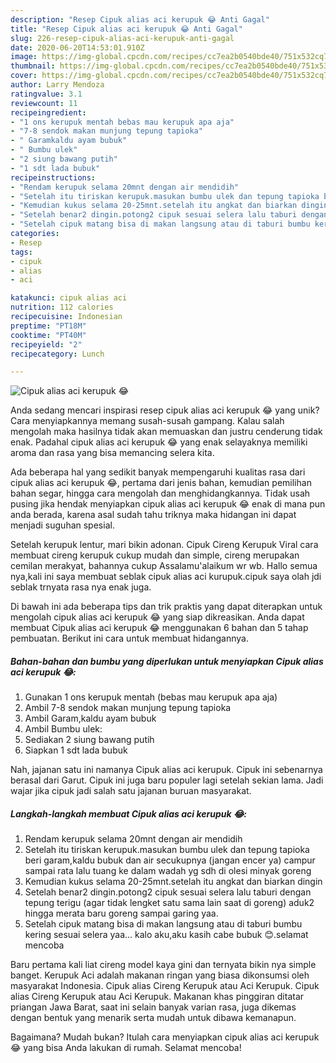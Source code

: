 ```yaml
---
description: "Resep Cipuk alias aci kerupuk 😂 Anti Gagal"
title: "Resep Cipuk alias aci kerupuk 😂 Anti Gagal"
slug: 226-resep-cipuk-alias-aci-kerupuk-anti-gagal
date: 2020-06-20T14:53:01.910Z
image: https://img-global.cpcdn.com/recipes/cc7ea2b0540bde40/751x532cq70/cipuk-alias-aci-kerupuk-😂-foto-resep-utama.jpg
thumbnail: https://img-global.cpcdn.com/recipes/cc7ea2b0540bde40/751x532cq70/cipuk-alias-aci-kerupuk-😂-foto-resep-utama.jpg
cover: https://img-global.cpcdn.com/recipes/cc7ea2b0540bde40/751x532cq70/cipuk-alias-aci-kerupuk-😂-foto-resep-utama.jpg
author: Larry Mendoza
ratingvalue: 3.1
reviewcount: 11
recipeingredient:
- "1 ons kerupuk mentah bebas mau kerupuk apa aja"
- "7-8 sendok makan munjung tepung tapioka"
- " Garamkaldu ayam bubuk"
- " Bumbu ulek"
- "2 siung bawang putih"
- "1 sdt lada bubuk"
recipeinstructions:
- "Rendam kerupuk selama 20mnt dengan air mendidih"
- "Setelah itu tiriskan kerupuk.masukan bumbu ulek dan tepung tapioka beri garam,kaldu bubuk dan air secukupnya (jangan encer ya) campur sampai rata lalu tuang ke dalam wadah yg sdh di olesi minyak goreng"
- "Kemudian kukus selama 20-25mnt.setelah itu angkat dan biarkan dingin"
- "Setelah benar2 dingin.potong2 cipuk sesuai selera lalu taburi dengan tepung terigu (agar tidak lengket satu sama lain saat di goreng) aduk2 hingga merata baru goreng sampai garing yaa."
- "Setelah cipuk matang bisa di makan langsung atau di taburi bumbu kering sesuai selera yaa... kalo aku,aku kasih cabe bubuk 😊.selamat mencoba"
categories:
- Resep
tags:
- cipuk
- alias
- aci

katakunci: cipuk alias aci 
nutrition: 112 calories
recipecuisine: Indonesian
preptime: "PT18M"
cooktime: "PT40M"
recipeyield: "2"
recipecategory: Lunch

---
```



![Cipuk alias aci kerupuk 😂](https://img-global.cpcdn.com/recipes/cc7ea2b0540bde40/751x532cq70/cipuk-alias-aci-kerupuk-😂-foto-resep-utama.jpg)

Anda sedang mencari inspirasi resep cipuk alias aci kerupuk 😂 yang unik? Cara menyiapkannya memang susah-susah gampang. Kalau salah mengolah maka hasilnya tidak akan memuaskan dan justru cenderung tidak enak. Padahal cipuk alias aci kerupuk 😂 yang enak selayaknya memiliki aroma dan rasa yang bisa memancing selera kita.

Ada beberapa hal yang sedikit banyak mempengaruhi kualitas rasa dari cipuk alias aci kerupuk 😂, pertama dari jenis bahan, kemudian pemilihan bahan segar, hingga cara mengolah dan menghidangkannya. Tidak usah pusing jika hendak menyiapkan cipuk alias aci kerupuk 😂 enak di mana pun anda berada, karena asal sudah tahu triknya maka hidangan ini dapat menjadi suguhan spesial.

Setelah kerupuk lentur, mari bikin adonan. Cipuk Cireng Kerupuk Viral cara membuat cireng kerupuk cukup mudah dan simple, cireng merupakan cemilan merakyat, bahannya cukup Assalamu&#39;alaikum wr wb. Hallo semua nya,kali ini saya membuat seblak cipuk alias aci kurupuk.cipuk saya olah jdi seblak trnyata rasa nya enak juga.


Di bawah ini ada beberapa tips dan trik praktis yang dapat diterapkan untuk mengolah cipuk alias aci kerupuk 😂 yang siap dikreasikan. Anda dapat membuat Cipuk alias aci kerupuk 😂 menggunakan 6 bahan dan 5 tahap pembuatan. Berikut ini cara untuk membuat hidangannya.

<!--inarticleads1-->

##### Bahan-bahan dan bumbu yang diperlukan untuk menyiapkan Cipuk alias aci kerupuk 😂:

1. Gunakan 1 ons kerupuk mentah (bebas mau kerupuk apa aja)
1. Ambil 7-8 sendok makan munjung tepung tapioka
1. Ambil  Garam,kaldu ayam bubuk
1. Ambil  Bumbu ulek:
1. Sediakan 2 siung bawang putih
1. Siapkan 1 sdt lada bubuk


Nah, jajanan satu ini namanya Cipuk alias aci kerupuk. Cipuk ini sebenarnya berasal dari Garut. Cipuk ini juga baru populer lagi setelah sekian lama. Jadi wajar jika cipuk jadi salah satu jajanan buruan masyarakat. 

<!--inarticleads2-->

##### Langkah-langkah membuat Cipuk alias aci kerupuk 😂:

1. Rendam kerupuk selama 20mnt dengan air mendidih
1. Setelah itu tiriskan kerupuk.masukan bumbu ulek dan tepung tapioka beri garam,kaldu bubuk dan air secukupnya (jangan encer ya) campur sampai rata lalu tuang ke dalam wadah yg sdh di olesi minyak goreng
1. Kemudian kukus selama 20-25mnt.setelah itu angkat dan biarkan dingin
1. Setelah benar2 dingin.potong2 cipuk sesuai selera lalu taburi dengan tepung terigu (agar tidak lengket satu sama lain saat di goreng) aduk2 hingga merata baru goreng sampai garing yaa.
1. Setelah cipuk matang bisa di makan langsung atau di taburi bumbu kering sesuai selera yaa... kalo aku,aku kasih cabe bubuk 😊.selamat mencoba


Baru pertama kali liat cireng model kaya gini dan ternyata bikin nya simple banget. Kerupuk Aci adalah makanan ringan yang biasa dikonsumsi oleh masyarakat Indonesia. Cipuk alias Cireng Kerupuk atau Aci Kerupuk. Cipuk alias Cireng Kerupuk atau Aci Kerupuk. Makanan khas pinggiran ditatar priangan Jawa Barat, saat ini selain banyak varian rasa, juga dikemas dengan bentuk yang menarik serta mudah untuk dibawa kemanapun. 

Bagaimana? Mudah bukan? Itulah cara menyiapkan cipuk alias aci kerupuk 😂 yang bisa Anda lakukan di rumah. Selamat mencoba!
